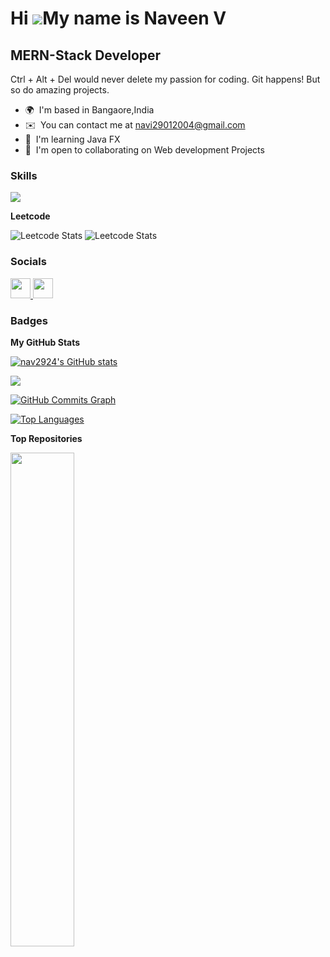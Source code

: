 Hi ![](https://user-images.githubusercontent.com/18350557/176309783-0785949b-9127-417c-8b55-ab5a4333674e.gif)My name is Naveen V
================================================================================================================================

MERN-Stack Developer
--------------------

Ctrl + Alt + Del would never delete my passion for coding. Git happens! But so do amazing projects.

* 🌍  I'm based in Bangaore,India
* ✉️  You can contact me at [navi29012004@gmail.com](mailto:navi29012004@gmail.com)
* 🧠  I'm learning Java FX
* 🤝  I'm open to collaborating on Web development Projects

### Skills


<p align="left">
  <a href="https://skillicons.dev">
    <img src="https://skillicons.dev/icons?i=git,arduino,bootstrap,bash,babel,c,css,express,firebase,git,github,heroku,html,java,js,jquery,linux,matlab,mongodb,mysql,nodejs,npm,postman,react,redhat,replit,vue" />
  </a>
</p>

<b>Leetcode</b>


![Leetcode Stats](https://leetcard.jacoblin.cool/naveen_2924)
![Leetcode Stats](https://leetcard.jacoblin.cool/naveen_2924/lapor?ext=heatmap)


### Socials

<p align="left"> <a href="https://www.github.com/nav2924" target="_blank" rel="noreferrer"> <picture> <source media="(prefers-color-scheme: dark)" srcset="https://raw.githubusercontent.com/danielcranney/readme-generator/main/public/icons/socials/github-dark.svg" /> <source media="(prefers-color-scheme: light)" srcset="https://raw.githubusercontent.com/danielcranney/readme-generator/main/public/icons/socials/github.svg" /> <img src="https://raw.githubusercontent.com/danielcranney/readme-generator/main/public/icons/socials/github.svg" width="32" height="32" /> </picture> </a> <a href="https://www.linkedin.com/in/naveen-v-a03390287/" target="_blank" rel="noreferrer"> <picture> <source media="(prefers-color-scheme: dark)" srcset="https://raw.githubusercontent.com/danielcranney/readme-generator/main/public/icons/socials/linkedin-dark.svg" /> <source media="(prefers-color-scheme: light)" srcset="https://raw.githubusercontent.com/danielcranney/readme-generator/main/public/icons/socials/linkedin.svg" /> <img src="https://raw.githubusercontent.com/danielcranney/readme-generator/main/public/icons/socials/linkedin.svg" width="32" height="32" /> </picture> </a></p>

### Badges

<b>My GitHub Stats</b>

<a href="http://www.github.com/nav2924"><img src="https://github-readme-stats.vercel.app/api?username=nav2924&show_icons=true&hide=&count_private=true&title_color=22c55e&text_color=22c55e&icon_color=22c55e&bg_color=000000&hide_border=true&show_icons=true" alt="nav2924's GitHub stats" /></a>

<a href="http://www.github.com/nav2924"><img src="https://github-readme-streak-stats.herokuapp.com/?user=nav2924&stroke=22c55e&background=000000&ring=22c55e&fire=22c55e&currStreakNum=22c55e&currStreakLabel=22c55e&sideNums=22c55e&sideLabels=22c55e&dates=22c55e&hide_border=true" /></a>

<a href="http://www.github.com/nav2924"><img src="https://github-readme-activity-graph.cyclic.app/graph?username=nav2924&bg_color=000000&color=22c55e&line=22c55e&point=22c55e&area_color=000000&area=true&hide_border=true&custom_title=GitHub%20Commits%20Graph" alt="GitHub Commits Graph" /></a>

<a href="https://github.com/nav2924" align="left"><img src="https://github-readme-stats.vercel.app/api/top-langs/?username=nav2924&langs_count=10&title_color=22c55e&text_color=22c55e&icon_color=22c55e&bg_color=000000&hide_border=true&locale=en&custom_title=Top%20%Languages" alt="Top Languages" /></a>

<b>Top Repositories</b>

<div width="100%" align="center"><a href="https://github.com/nav2924/codsoft_Task_1" align="left"><img align="left" width="45%" src="https://github-readme-stats.vercel.app/api/pin/?username=nav2924&repo=codsoft_Task_1&title_color=22c55e&text_color=22c55e&icon_color=22c55e&bg_color=000000&hide_border=true&locale=en" /></a></div><br /><br /><br /><br /><br /><br /><br />
